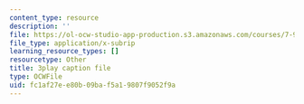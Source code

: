 ```yaml
---
content_type: resource
description: ''
file: https://ol-ocw-studio-app-production.s3.amazonaws.com/courses/7-91j-foundations-of-computational-and-systems-biology-spring-2014/fc1af27ee80b09baf5a19807f9052f9a_14m9MW-qMhg.srt
file_type: application/x-subrip
learning_resource_types: []
resourcetype: Other
title: 3play caption file
type: OCWFile
uid: fc1af27e-e80b-09ba-f5a1-9807f9052f9a
---
```

